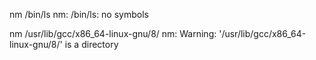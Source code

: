 nm /bin/ls
nm: /bin/ls: no symbols

nm /usr/lib/gcc/x86_64-linux-gnu/8/
nm: Warning: '/usr/lib/gcc/x86_64-linux-gnu/8/' is a directory